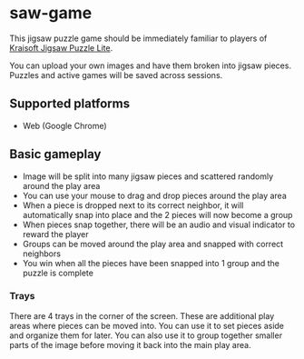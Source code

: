 # saw-game
 
This jigsaw puzzle game should be immediately familiar to players of
[Kraisoft Jigsaw Puzzle Lite](https://www.kraisoft.com/puzzle-games/jigsaw/).

You can upload your own images and have them broken into jigsaw pieces. Puzzles and active games
will be saved across sessions.

## Supported platforms

* Web (Google Chrome)

## Basic gameplay

* Image will be split into many jigsaw pieces and scattered randomly around the play area
* You can use your mouse to drag and drop pieces around the play area
* When a piece is dropped next to its correct neighbor, it will automatically snap into place and
the 2 pieces will now become a group
* When pieces snap together, there will be an audio and visual indicator to reward the player
* Groups can be moved around the play area and snapped with correct neighbors
* You win when all the pieces have been snapped into 1 group and the puzzle is complete

### Trays

There are 4 trays in the corner of the screen. These are additional play areas where pieces can be
moved into. You can use it to set pieces aside and organize them for later. You can also use it to
group together smaller parts of the image before moving it back into the main play area.
